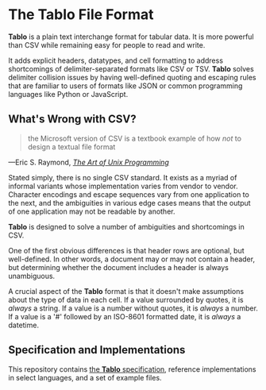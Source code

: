 # The Tablo File Format

__Tablo__ is a plain text interchange format for tabular data. It is more
powerful than CSV while remaining easy for people to read and write.

It adds explicit headers, datatypes, and cell formatting to address
shortcomings of delimiter-separated formats like CSV or TSV. __Tablo__ solves
delimiter collision issues by having well-defined quoting and escaping rules
that are familiar to users of formats like JSON or common programming languages
like Python or JavaScript.

## What's Wrong with CSV?

> the Microsoft version of CSV is a textbook example of how *not* to design a
> textual file format

—Eric S. Raymond, [*The Art of Unix Programming*][taoup]

Stated simply, there is no single CSV standard. It exists as a myriad of
informal variants whose implementation varies from vendor to vendor. Character
encodings and escape sequences vary from one application to the next, and the
ambiguities in various edge cases means that the output of one application may
not be readable by another.

__Tablo__ is designed to solve a number of ambiguities and shortcomings in CSV.

One of the first obvious differences is that header rows are optional, but
well-defined. In other words, a document may or may not contain a header, but
determining whether the document includes a header is always unambiguous.

A crucial aspect of the __Tablo__ format is that it doesn't make assumptions
about the type of data in each cell. If a value surrounded by quotes, it is 
*always* a string. If a value is a number without quotes, it is *always* a
number. If a value is a '#' followed by an ISO-8601 formatted date, it is 
*always* a datetime.

## Specification and Implementations

This repository contains [the __Tablo__ specification][spec], reference
implementations in select languages, and a set of example files.

[taoup]: http://www.catb.org/esr/writings/taoup/html/ch05s02.html#id2901882
[spec]: specification.md
